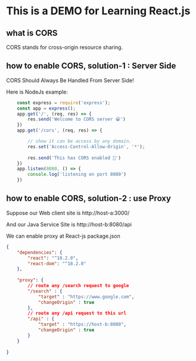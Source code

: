# This is a DEMO for Learning React.js

## what is CORS

CORS stands for cross-origin resource sharing.

## how to enable CORS, solution-1 : Server Side

CORS Should Always Be Handled From Server Side!

Here is NodeJs example:
```javascript
    const express = require('express');
    const app = express();
    app.get('/', (req, res) => {
        res.send('Welcome to CORS server 😁')
    })
    app.get('/cors', (req, res) => {

        // show it can be access by any domain.
        res.set('Access-Control-Allow-Origin', '*');
        
        res.send('This has CORS enabled 🎈')
    })
    app.listen(8080, () => {
        console.log('listening on port 8080')
    })
```

## how to enable CORS, solution-2 : use Proxy

Suppose our Web client site is http://host-a:3000/

And our Java Service Site is    http://host-b:8080/api

We can enable proxy at React-js package.json
```json
{
    "dependencies": {
        "react": "^18.2.0",
        "react-dom": "^18.2.0"
    },
    
    "proxy": {
        // route any /search request to google 
        "/search" : {
            "target" : "https://www.google.com",
            "changeOrigin" : true
        },
        // route any /api request to this url 
        "/api" : {
            "target" : "https://host-b:8080",
            "changeOrigin" : true
        }
    }
    
}
```

